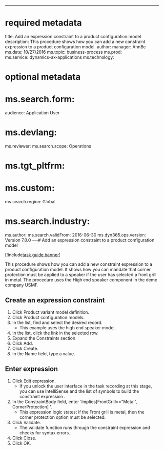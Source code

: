 --- 
# required metadata 
 
title: Add an expression constraint to a product configuration model
description: This procedure shows how you can add a new constraint expression to a product configuration model. 
author: 
manager: AnnBe 
ms.date: 10/27/2016
ms.topic: business-process 
ms.prod:  
ms.service: dynamics-ax-applications 
ms.technology:  
 
# optional metadata 
 
# ms.search.form:   
audience: Application User 
# ms.devlang:  
ms.reviewer: 
ms.search.scope: Operations 
# ms.tgt_pltfrm:  
# ms.custom:  
ms.search.region: Global
# ms.search.industry: 
ms.author: 
ms.search.validFrom: 2016-06-30 
ms.dyn365.ops.version: Version 7.0.0 
---# Add an expression constraint to a product configuration model

[!include[task guide banner](../../includes/task-guide-banner.md)]

This procedure shows how you can add a new constraint expression to a product configuration model. It shows how you can mandate that corner protection must be applied to a speaker if the user has selected a front grill in metal. The procedure uses the High end speaker component in the demo company USMF.


## Create an expression constraint
1. Click Product variant model definition.
2. Click Product configuration models.
3. In the list, find and select the desired record.
    * This example uses the high end speaker model.  
4. In the list, click the link in the selected row.
5. Expand the Constraints section.
6. Click Add.
7. Click Create.
8. In the Name field, type a value.

## Enter expression
1. Click Edit expression.
    * If you unlock the user interface in the task recording at this stage, you can use IntelliSense and the list of symbols to build the constraint expression .  
2. In the ConstraintBody field, enter 'Implies[FrontGrill=="Metal", CornerProtection] '.
    * This expression logic states: If the Front grill is  metal, then the corner protection option must be selected.  
3. Click Validate.
    * The validate function runs through the constraint expression and checks for syntax errors.  
4. Click Close.
5. Click OK.

